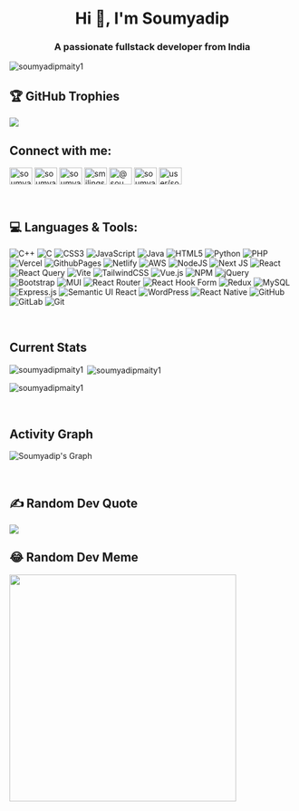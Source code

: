 <h1 align="center">Hi 👋, I'm Soumyadip</h1>
<h3 align="center">A passionate fullstack developer from India</h3>

<p align="left"> <img src="https://komarev.com/ghpvc/?username=soumyadipmaity1&label=Profile%20views&color=0e75b6&style=flat" alt="soumyadipmaity1" /> </p>

## 🏆 GitHub Trophies
![](https://github-profile-trophy.vercel.app/?username=Soumyadipmaity1&theme=radical&no-frame=false&no-bg=true&margin-w=4)
<br>

<h2 align="left">Connect with me:</h2>
<p align="left">
<a href="https://dev.to/soumyadipmaity1" target="blank"><img align="center" src="https://raw.githubusercontent.com/rahuldkjain/github-profile-readme-generator/master/src/images/icons/Social/devto.svg" alt="soumyadipmaity1" height="30" width="40" /></a>
<a href="https://linkedin.com/in/soumyadip-maity-a77b41282" target="blank"><img align="center" src="https://raw.githubusercontent.com/rahuldkjain/github-profile-readme-generator/master/src/images/icons/Social/linked-in-alt.svg" alt="soumyadip-maity-a77b41282" height="30" width="40" /></a>
<a href="https://fb.com/soumyadip.maity.9678" target="blank"><img align="center" src="https://raw.githubusercontent.com/rahuldkjain/github-profile-readme-generator/master/src/images/icons/Social/facebook.svg" alt="soumyadip.maity.9678" height="30" width="40" /></a>
<a href="https://instagram.com/smilingsoumya1" target="blank"><img align="center" src="https://raw.githubusercontent.com/rahuldkjain/github-profile-readme-generator/master/src/images/icons/Social/instagram.svg" alt="smilingsoumya1" height="30" width="40" /></a>
<a href="https://www.hackerrank.com/@soumyadipmaityj1" target="blank"><img align="center" src="https://raw.githubusercontent.com/rahuldkjain/github-profile-readme-generator/master/src/images/icons/Social/hackerrank.svg" alt="@soumyadipmaityj1" height="30" width="40" /></a>
<a href="https://www.leetcode.com/soumyadipmaity" target="blank"><img align="center" src="https://raw.githubusercontent.com/rahuldkjain/github-profile-readme-generator/master/src/images/icons/Social/leet-code.svg" alt="soumyadipmaity" height="30" width="40" /></a>
<a href="https://auth.geeksforgeeks.org/user/user/soumyadipmlxoy/" target="blank"><img align="center" src="https://raw.githubusercontent.com/rahuldkjain/github-profile-readme-generator/master/src/images/icons/Social/geeks-for-geeks.svg" alt="user/soumyadipmlxoy/" height="30" width="40" /></a>
</p>


<br>

## 💻 Languages & Tools:
![C++](https://img.shields.io/badge/c++-%2300599C.svg?style=for-the-badge&logo=c%2B%2B&logoColor=white) ![C](https://img.shields.io/badge/c-%2300599C.svg?style=for-the-badge&logo=c&logoColor=white) ![CSS3](https://img.shields.io/badge/css3-%231572B6.svg?style=for-the-badge&logo=css3&logoColor=white) ![JavaScript](https://img.shields.io/badge/javascript-%23323330.svg?style=for-the-badge&logo=javascript&logoColor=%23F7DF1E) ![Java](https://img.shields.io/badge/java-%23ED8B00.svg?style=for-the-badge&logo=openjdk&logoColor=white) ![HTML5](https://img.shields.io/badge/html5-%23E34F26.svg?style=for-the-badge&logo=html5&logoColor=white) ![Python](https://img.shields.io/badge/python-3670A0?style=for-the-badge&logo=python&logoColor=ffdd54) ![PHP](https://img.shields.io/badge/php-%23777BB4.svg?style=for-the-badge&logo=php&logoColor=white) ![Vercel](https://img.shields.io/badge/vercel-%23000000.svg?style=for-the-badge&logo=vercel&logoColor=white) ![GithubPages](https://img.shields.io/badge/github%20pages-121013?style=for-the-badge&logo=github&logoColor=white) ![Netlify](https://img.shields.io/badge/netlify-%23000000.svg?style=for-the-badge&logo=netlify&logoColor=#00C7B7) ![AWS](https://img.shields.io/badge/AWS-%23FF9900.svg?style=for-the-badge&logo=amazon-aws&logoColor=white) ![NodeJS](https://img.shields.io/badge/node.js-6DA55F?style=for-the-badge&logo=node.js&logoColor=white) ![Next JS](https://img.shields.io/badge/Next-black?style=for-the-badge&logo=next.js&logoColor=white) ![React](https://img.shields.io/badge/react-%2320232a.svg?style=for-the-badge&logo=react&logoColor=%2361DAFB) ![React Query](https://img.shields.io/badge/-React%20Query-FF4154?style=for-the-badge&logo=react%20query&logoColor=white) ![Vite](https://img.shields.io/badge/vite-%23646CFF.svg?style=for-the-badge&logo=vite&logoColor=white) ![TailwindCSS](https://img.shields.io/badge/tailwindcss-%2338B2AC.svg?style=for-the-badge&logo=tailwind-css&logoColor=white) ![Vue.js](https://img.shields.io/badge/vue.js-%2335495e.svg?style=for-the-badge&logo=vuedotjs&logoColor=%234FC08D) ![NPM](https://img.shields.io/badge/NPM-%23CB3837.svg?style=for-the-badge&logo=npm&logoColor=white) ![jQuery](https://img.shields.io/badge/jquery-%230769AD.svg?style=for-the-badge&logo=jquery&logoColor=white) ![Bootstrap](https://img.shields.io/badge/bootstrap-%238511FA.svg?style=for-the-badge&logo=bootstrap&logoColor=white) ![MUI](https://img.shields.io/badge/MUI-%230081CB.svg?style=for-the-badge&logo=mui&logoColor=white) ![React Router](https://img.shields.io/badge/React_Router-CA4245?style=for-the-badge&logo=react-router&logoColor=white) ![React Hook Form](https://img.shields.io/badge/React%20Hook%20Form-%23EC5990.svg?style=for-the-badge&logo=reacthookform&logoColor=white) ![Redux](https://img.shields.io/badge/redux-%23593d88.svg?style=for-the-badge&logo=redux&logoColor=white) ![MySQL](https://img.shields.io/badge/mysql-4479A1.svg?style=for-the-badge&logo=mysql&logoColor=white) ![Express.js](https://img.shields.io/badge/express.js-%23404d59.svg?style=for-the-badge&logo=express&logoColor=%2361DAFB) ![Semantic UI React](https://img.shields.io/badge/Semantic%20UI%20React-%2335BDB2.svg?style=for-the-badge&logo=SemanticUIReact&logoColor=white) ![WordPress](https://img.shields.io/badge/WordPress-%23117AC9.svg?style=for-the-badge&logo=WordPress&logoColor=white) ![React Native](https://img.shields.io/badge/react_native-%2320232a.svg?style=for-the-badge&logo=react&logoColor=%2361DAFB) ![GitHub](https://img.shields.io/badge/github-%23121011.svg?style=for-the-badge&logo=github&logoColor=white) ![GitLab](https://img.shields.io/badge/gitlab-%23181717.svg?style=for-the-badge&logo=gitlab&logoColor=white) ![Git](https://img.shields.io/badge/git-%23F05033.svg?style=for-the-badge&logo=git&logoColor=white)

<br>
<h2>Current Stats</h2> 

<p><img align="left" src="https://github-readme-stats.vercel.app/api?username=Soumyadipmaity1&theme=vision-friendly-dark&hide_border=false&include_all_commits=false&count_private=false" alt="soumyadipmaity1" /></p>

<p>&nbsp;<img align="center" src="https://github-readme-streak-stats.herokuapp.com/?user=Soumyadipmaity1&theme=vision-friendly-dark&hide_border=false" alt="soumyadipmaity1" /></p>

<p><img align="center" src="https://github-readme-stats.vercel.app/api/top-langs/?username=Soumyadipmaity1&theme=vision-friendly-dark&hide_border=false&include_all_commits=false&count_private=false&layout=compact" alt="soumyadipmaity1" /></p>
<br>
<h2>Activity Graph</h2>

![Soumyadip's Graph](https://github-readme-activity-graph.vercel.app/graph?username=Soumyadipmaity1&custom_title=Soumyadip's%20GitHub%20Activity%20Graph&bg_color=0d1017&color=e8edf3&line=e8edf3&point=e8edf3&area_color=FFFFFF&title_color=FFFFFF&area=true)

<br>


## ✍️ Random Dev Quote
![](https://quotes-github-readme.vercel.app/api?type=horizontal&theme=gruvbox)


<h2>😂 Random Dev Meme </h2>
<img src='https://memer-new.vercel.app/' style="height: 400px;"/>

